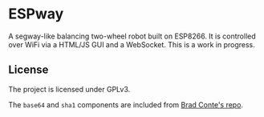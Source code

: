 # ESPway

A segway-like balancing two-wheel robot built on ESP8266. It is controlled over WiFi via a HTML/JS GUI and a WebSocket. This is a work in progress.

## License
The project is licensed under GPLv3.

The `base64` and `sha1` components are included from [Brad Conte's repo](https://github.com/B-Con/crypto-algorithms).

